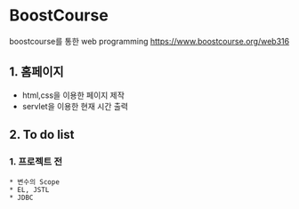 # BoostCourse
boostcourse를 통한 web programming 
https://www.boostcourse.org/web316

## 1. 홈페이지
   * html,css을 이용한 페이지 제작
   * servlet을 이용한 현재 시간 출력
  
## 2. To do list
  ### 1. 프로젝트 전
    * 변수의 Scope
    * EL, JSTL
    * JDBC
  

